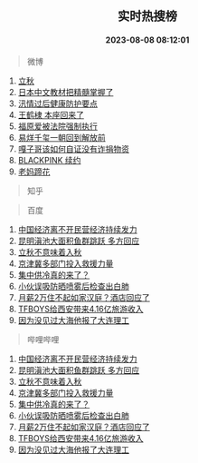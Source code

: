 <div align="center"><h2>实时热搜榜</h2><h4>2023-08-08 08:12:01</h4></div>

> 微博  

1. [立秋](https://s.weibo.com/weibo?q=%E7%AB%8B%E7%A7%8B&t=31&band_rank=1&Refer=top)<br />
2. [日本中文教材把精髓掌握了](https://s.weibo.com/weibo?q=%23%E6%97%A5%E6%9C%AC%E4%B8%AD%E6%96%87%E6%95%99%E6%9D%90%E6%8A%8A%E7%B2%BE%E9%AB%93%E6%8E%8C%E6%8F%A1%E4%BA%86%23&t=31&band_rank=2&Refer=top)<br />
3. [汛情过后健康防护要点](https://s.weibo.com/weibo?q=%23%E6%B1%9B%E6%83%85%E8%BF%87%E5%90%8E%E5%81%A5%E5%BA%B7%E9%98%B2%E6%8A%A4%E8%A6%81%E7%82%B9%23&t=31&band_rank=3&Refer=top)<br />
4. [王鹤棣 本座回来了](https://s.weibo.com/weibo?q=%E7%8E%8B%E9%B9%A4%E6%A3%A3%20%E6%9C%AC%E5%BA%A7%E5%9B%9E%E6%9D%A5%E4%BA%86&t=31&band_rank=4&Refer=top)<br />
5. [福原爱被法院强制执行](https://s.weibo.com/weibo?q=%23%E7%A6%8F%E5%8E%9F%E7%88%B1%E8%A2%AB%E6%B3%95%E9%99%A2%E5%BC%BA%E5%88%B6%E6%89%A7%E8%A1%8C%23&t=31&band_rank=5&Refer=top)<br />
6. [易烊千玺一朝回到解放前](https://s.weibo.com/weibo?q=%23%E6%98%93%E7%83%8A%E5%8D%83%E7%8E%BA%E4%B8%80%E6%9C%9D%E5%9B%9E%E5%88%B0%E8%A7%A3%E6%94%BE%E5%89%8D%23&t=31&band_rank=6&Refer=top)<br />
7. [嘎子哥该如何自证没有诈捐物资](https://s.weibo.com/weibo?q=%23%E5%98%8E%E5%AD%90%E5%93%A5%E8%AF%A5%E5%A6%82%E4%BD%95%E8%87%AA%E8%AF%81%E6%B2%A1%E6%9C%89%E8%AF%88%E6%8D%90%E7%89%A9%E8%B5%84%23&t=31&band_rank=7&Refer=top)<br />
8. [BLACKPINK 续约](https://s.weibo.com/weibo?q=BLACKPINK%20%E7%BB%AD%E7%BA%A6&t=31&band_rank=8&Refer=top)<br />
9. [老妈蹄花](https://s.weibo.com/weibo?q=%E8%80%81%E5%A6%88%E8%B9%84%E8%8A%B1&t=31&band_rank=9&Refer=top)<br />

> 知乎  


> 百度  

1. [中国经济离不开民营经济持续发力](https://www.baidu.com/s?wd=%E4%B8%AD%E5%9B%BD%E7%BB%8F%E6%B5%8E%E7%A6%BB%E4%B8%8D%E5%BC%80%E6%B0%91%E8%90%A5%E7%BB%8F%E6%B5%8E%E6%8C%81%E7%BB%AD%E5%8F%91%E5%8A%9B&sa=fyb_news&rsv_dl=fyb_news)<br />
2. [昆明滇池大面积鱼群跳跃 多方回应](https://www.baidu.com/s?wd=%E6%98%86%E6%98%8E%E6%BB%87%E6%B1%A0%E5%A4%A7%E9%9D%A2%E7%A7%AF%E9%B1%BC%E7%BE%A4%E8%B7%B3%E8%B7%83+%E5%A4%9A%E6%96%B9%E5%9B%9E%E5%BA%94&sa=fyb_news&rsv_dl=fyb_news)<br />
3. [立秋不意味着入秋](https://www.baidu.com/s?wd=%E7%AB%8B%E7%A7%8B%E4%B8%8D%E6%84%8F%E5%91%B3%E7%9D%80%E5%85%A5%E7%A7%8B&sa=fyb_news&rsv_dl=fyb_news)<br />
4. [京津冀多部门投入救援力量](https://www.baidu.com/s?wd=%E4%BA%AC%E6%B4%A5%E5%86%80%E5%A4%9A%E9%83%A8%E9%97%A8%E6%8A%95%E5%85%A5%E6%95%91%E6%8F%B4%E5%8A%9B%E9%87%8F&sa=fyb_news&rsv_dl=fyb_news)<br />
5. [集中供冷真的来了？](https://www.baidu.com/s?wd=%E9%9B%86%E4%B8%AD%E4%BE%9B%E5%86%B7%E7%9C%9F%E7%9A%84%E6%9D%A5%E4%BA%86%EF%BC%9F&sa=fyb_news&rsv_dl=fyb_news)<br />
6. [小伙误吸防晒喷雾后检查出白肺](https://www.baidu.com/s?wd=%E5%B0%8F%E4%BC%99%E8%AF%AF%E5%90%B8%E9%98%B2%E6%99%92%E5%96%B7%E9%9B%BE%E5%90%8E%E6%A3%80%E6%9F%A5%E5%87%BA%E7%99%BD%E8%82%BA&sa=fyb_news&rsv_dl=fyb_news)<br />
7. [月薪2万住不起如家汉庭？酒店回应了](https://www.baidu.com/s?wd=%E6%9C%88%E8%96%AA2%E4%B8%87%E4%BD%8F%E4%B8%8D%E8%B5%B7%E5%A6%82%E5%AE%B6%E6%B1%89%E5%BA%AD%EF%BC%9F%E9%85%92%E5%BA%97%E5%9B%9E%E5%BA%94%E4%BA%86&sa=fyb_news&rsv_dl=fyb_news)<br />
8. [TFBOYS给西安带来4.16亿旅游收入](https://www.baidu.com/s?wd=TFBOYS%E7%BB%99%E8%A5%BF%E5%AE%89%E5%B8%A6%E6%9D%A54.16%E4%BA%BF%E6%97%85%E6%B8%B8%E6%94%B6%E5%85%A5&sa=fyb_news&rsv_dl=fyb_news)<br />
9. [因为没见过大海他报了大连理工](https://www.baidu.com/s?wd=%E5%9B%A0%E4%B8%BA%E6%B2%A1%E8%A7%81%E8%BF%87%E5%A4%A7%E6%B5%B7%E4%BB%96%E6%8A%A5%E4%BA%86%E5%A4%A7%E8%BF%9E%E7%90%86%E5%B7%A5&sa=fyb_news&rsv_dl=fyb_news)<br />

> 哔哩哔哩  

1. [中国经济离不开民营经济持续发力](https://www.baidu.com/s?wd=%E4%B8%AD%E5%9B%BD%E7%BB%8F%E6%B5%8E%E7%A6%BB%E4%B8%8D%E5%BC%80%E6%B0%91%E8%90%A5%E7%BB%8F%E6%B5%8E%E6%8C%81%E7%BB%AD%E5%8F%91%E5%8A%9B&sa=fyb_news&rsv_dl=fyb_news)<br />
2. [昆明滇池大面积鱼群跳跃 多方回应](https://www.baidu.com/s?wd=%E6%98%86%E6%98%8E%E6%BB%87%E6%B1%A0%E5%A4%A7%E9%9D%A2%E7%A7%AF%E9%B1%BC%E7%BE%A4%E8%B7%B3%E8%B7%83+%E5%A4%9A%E6%96%B9%E5%9B%9E%E5%BA%94&sa=fyb_news&rsv_dl=fyb_news)<br />
3. [立秋不意味着入秋](https://www.baidu.com/s?wd=%E7%AB%8B%E7%A7%8B%E4%B8%8D%E6%84%8F%E5%91%B3%E7%9D%80%E5%85%A5%E7%A7%8B&sa=fyb_news&rsv_dl=fyb_news)<br />
4. [京津冀多部门投入救援力量](https://www.baidu.com/s?wd=%E4%BA%AC%E6%B4%A5%E5%86%80%E5%A4%9A%E9%83%A8%E9%97%A8%E6%8A%95%E5%85%A5%E6%95%91%E6%8F%B4%E5%8A%9B%E9%87%8F&sa=fyb_news&rsv_dl=fyb_news)<br />
5. [集中供冷真的来了？](https://www.baidu.com/s?wd=%E9%9B%86%E4%B8%AD%E4%BE%9B%E5%86%B7%E7%9C%9F%E7%9A%84%E6%9D%A5%E4%BA%86%EF%BC%9F&sa=fyb_news&rsv_dl=fyb_news)<br />
6. [小伙误吸防晒喷雾后检查出白肺](https://www.baidu.com/s?wd=%E5%B0%8F%E4%BC%99%E8%AF%AF%E5%90%B8%E9%98%B2%E6%99%92%E5%96%B7%E9%9B%BE%E5%90%8E%E6%A3%80%E6%9F%A5%E5%87%BA%E7%99%BD%E8%82%BA&sa=fyb_news&rsv_dl=fyb_news)<br />
7. [月薪2万住不起如家汉庭？酒店回应了](https://www.baidu.com/s?wd=%E6%9C%88%E8%96%AA2%E4%B8%87%E4%BD%8F%E4%B8%8D%E8%B5%B7%E5%A6%82%E5%AE%B6%E6%B1%89%E5%BA%AD%EF%BC%9F%E9%85%92%E5%BA%97%E5%9B%9E%E5%BA%94%E4%BA%86&sa=fyb_news&rsv_dl=fyb_news)<br />
8. [TFBOYS给西安带来4.16亿旅游收入](https://www.baidu.com/s?wd=TFBOYS%E7%BB%99%E8%A5%BF%E5%AE%89%E5%B8%A6%E6%9D%A54.16%E4%BA%BF%E6%97%85%E6%B8%B8%E6%94%B6%E5%85%A5&sa=fyb_news&rsv_dl=fyb_news)<br />
9. [因为没见过大海他报了大连理工](https://www.baidu.com/s?wd=%E5%9B%A0%E4%B8%BA%E6%B2%A1%E8%A7%81%E8%BF%87%E5%A4%A7%E6%B5%B7%E4%BB%96%E6%8A%A5%E4%BA%86%E5%A4%A7%E8%BF%9E%E7%90%86%E5%B7%A5&sa=fyb_news&rsv_dl=fyb_news)<br />
